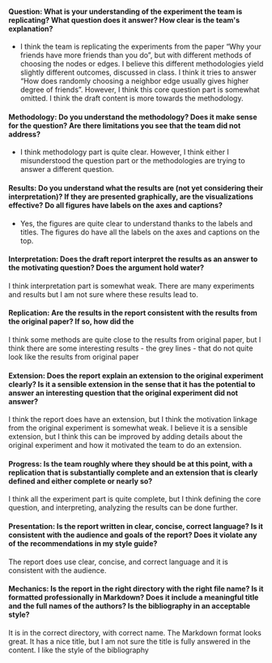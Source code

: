 
#### Question:  What is your understanding of the experiment the team is replicating?  What question does it answer?  How clear is the team's explanation?
- I think the team is replicating the experiments from the paper “Why your friends have more friends than you do”, but with different methods of choosing the nodes or edges. I believe this different methodologies yield slightly different outcomes, discussed in class. I think it tries to answer “How does randomly choosing a neighbor edge usually gives higher degree of friends”. However, I think this core question part is somewhat omitted. I think the draft content is more towards the methodology.

#### Methodology: Do you understand the methodology?  Does it make sense for the question?  Are there limitations you see that the team did not address?
* I think methodology part is quite clear. However, I think either I misunderstood the question part or the methodologies are trying to answer a different question. 

#### Results: Do you understand what the results are (not yet considering their interpretation)?  If they are presented graphically, are the visualizations effective?  Do all figures have labels on the axes and captions?
* Yes, the figures are quite clear to understand thanks to the labels and titles. The figures do have all the labels on the axes and captions on the top.

#### Interpretation: Does the draft report interpret the results as an answer to the motivating question?  Does the argument hold water?
I think interpretation part is somewhat weak. There are many experiments and results but I am not  sure where these results lead to.

#### Replication: Are the results in the report consistent with the results from the original paper?  If so, how did the 
I think some methods are quite close to the results from original paper, but I think there are some interesting results - the grey lines - that do not quite look like the results from original paper

#### Extension: Does the report explain an extension to the original experiment clearly?  Is it a sensible extension in the sense that it has the potential to answer an interesting question that the original experiment did not answer?
I think the report does have an extension, but I think the motivation linkage from the original experiment is somewhat weak. I believe it is a sensible extension, but I think this can be improved by adding details about the original experiment and how it motivated the team to do an extension.

#### Progress: Is the team roughly where they should be at this point, with a replication that is substantially complete and an extension that is clearly defined and either complete or nearly so?
I think all the experiment part is quite complete, but I think defining the core question, and interpreting, analyzing the results can be done further. 

#### Presentation: Is the report written in clear, concise, correct language?  Is it consistent with the audience and goals of the report?  Does it violate any of the recommendations in my style guide?
The report does use clear, concise, and correct language and it is consistent with the audience. 

#### Mechanics: Is the report in the right directory with the right file name?  Is it formatted professionally in Markdown?  Does it include a meaningful title and the full names of the authors?  Is the bibliography in an acceptable style? 
It is in the correct directory, with correct name. The Markdown format looks great. It has a nice title, but I am not sure the title is fully answered in the content. I like the style of the bibliography
